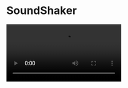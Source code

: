 # SoundShaker

![Sample Video](https://github.com/phaniiOS/SoundShaker/blob/master/SoundShaker.mov)
